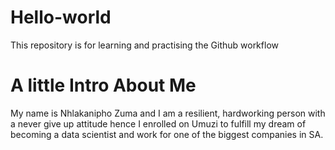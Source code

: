 # Hello-world
This repository is for learning and practising the Github workflow
# A little Intro About Me
My name is Nhlakanipho Zuma and I am a resilient, hardworking person with a never give up attitude hence
I enrolled on Umuzi to fulfill my dream of becoming a data scientist and work for one of the biggest companies in SA.
